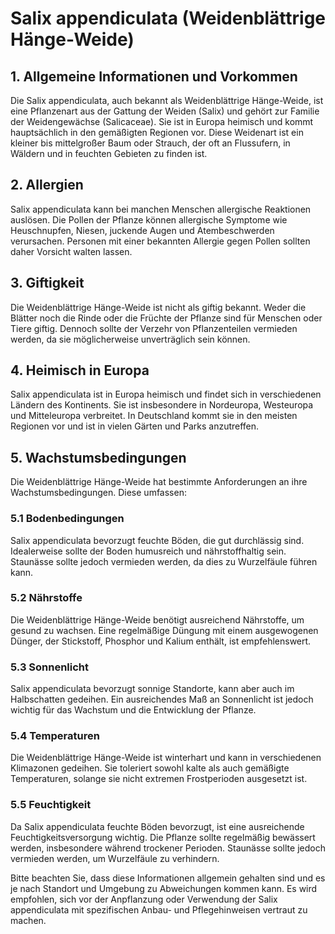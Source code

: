 # Salix appendiculata (Weidenblättrige Hänge-Weide)

## 1. Allgemeine Informationen und Vorkommen
Die Salix appendiculata, auch bekannt als Weidenblättrige Hänge-Weide, ist eine Pflanzenart aus der Gattung der Weiden (Salix) und gehört zur Familie der Weidengewächse (Salicaceae). Sie ist in Europa heimisch und kommt hauptsächlich in den gemäßigten Regionen vor. Diese Weidenart ist ein kleiner bis mittelgroßer Baum oder Strauch, der oft an Flussufern, in Wäldern und in feuchten Gebieten zu finden ist.

## 2. Allergien
Salix appendiculata kann bei manchen Menschen allergische Reaktionen auslösen. Die Pollen der Pflanze können allergische Symptome wie Heuschnupfen, Niesen, juckende Augen und Atembeschwerden verursachen. Personen mit einer bekannten Allergie gegen Pollen sollten daher Vorsicht walten lassen.

## 3. Giftigkeit
Die Weidenblättrige Hänge-Weide ist nicht als giftig bekannt. Weder die Blätter noch die Rinde oder die Früchte der Pflanze sind für Menschen oder Tiere giftig. Dennoch sollte der Verzehr von Pflanzenteilen vermieden werden, da sie möglicherweise unverträglich sein können.

## 4. Heimisch in Europa
Salix appendiculata ist in Europa heimisch und findet sich in verschiedenen Ländern des Kontinents. Sie ist insbesondere in Nordeuropa, Westeuropa und Mitteleuropa verbreitet. In Deutschland kommt sie in den meisten Regionen vor und ist in vielen Gärten und Parks anzutreffen.

## 5. Wachstumsbedingungen
Die Weidenblättrige Hänge-Weide hat bestimmte Anforderungen an ihre Wachstumsbedingungen. Diese umfassen:

### 5.1 Bodenbedingungen
Salix appendiculata bevorzugt feuchte Böden, die gut durchlässig sind. Idealerweise sollte der Boden humusreich und nährstoffhaltig sein. Staunässe sollte jedoch vermieden werden, da dies zu Wurzelfäule führen kann.

### 5.2 Nährstoffe
Die Weidenblättrige Hänge-Weide benötigt ausreichend Nährstoffe, um gesund zu wachsen. Eine regelmäßige Düngung mit einem ausgewogenen Dünger, der Stickstoff, Phosphor und Kalium enthält, ist empfehlenswert.

### 5.3 Sonnenlicht
Salix appendiculata bevorzugt sonnige Standorte, kann aber auch im Halbschatten gedeihen. Ein ausreichendes Maß an Sonnenlicht ist jedoch wichtig für das Wachstum und die Entwicklung der Pflanze.

### 5.4 Temperaturen
Die Weidenblättrige Hänge-Weide ist winterhart und kann in verschiedenen Klimazonen gedeihen. Sie toleriert sowohl kalte als auch gemäßigte Temperaturen, solange sie nicht extremen Frostperioden ausgesetzt ist.

### 5.5 Feuchtigkeit
Da Salix appendiculata feuchte Böden bevorzugt, ist eine ausreichende Feuchtigkeitsversorgung wichtig. Die Pflanze sollte regelmäßig bewässert werden, insbesondere während trockener Perioden. Staunässe sollte jedoch vermieden werden, um Wurzelfäule zu verhindern.

Bitte beachten Sie, dass diese Informationen allgemein gehalten sind und es je nach Standort und Umgebung zu Abweichungen kommen kann. Es wird empfohlen, sich vor der Anpflanzung oder Verwendung der Salix appendiculata mit spezifischen Anbau- und Pflegehinweisen vertraut zu machen.
